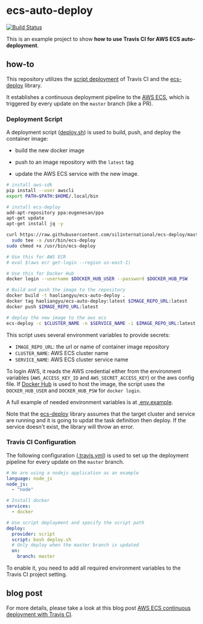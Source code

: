 # ecs-auto-deploy

[![Build Status](https://travis-ci.org/haoliangyu/ecs-auto-deploy.svg?branch=master)](https://travis-ci.org/haoliangyu/ecs-auto-deploy)

This is an example project to show **how to use Travis CI for AWS ECS auto-deployment**.

## how-to

This repository utilizes the [script deployment](https://docs.travis-ci.com/user/deployment/script/) of Travis CI and the [ecs-deploy](https://github.com/silinternational/ecs-deploy) library.

It establishes a continuous deployment pipeline to the [AWS ECS](https://aws.amazon.com/ecs/), which is triggered by every update on the `master` branch (like a PR).

### Deployment Script

A deployment script ([deploy.sh](./deploy.sh)) is used to build, push, and deploy the container image:

* build the new docker image

* push to an image repository with the `latest` tag

* update the AWS ECS service with the new image.

``` bash
# install aws-sdk
pip install --user awscli
export PATH=$PATH:$HOME/.local/bin

# install ecs-deploy
add-apt-repository ppa:eugenesan/ppa
apt-get update
apt-get install jq -y

curl https://raw.githubusercontent.com/silinternational/ecs-deploy/master/ecs-deploy | \
  sudo tee -a /usr/bin/ecs-deploy
sudo chmod +x /usr/bin/ecs-deploy

# Use this for AWS ECR
# eval $(aws ecr get-login --region us-east-1)

# Use this for Docker Hub
docker login --username $DOCKER_HUB_USER --password $DOCKER_HUB_PSW

# Build and push the image to the repository
docker build -t haoliangyu/ecs-auto-deploy .
docker tag haoliangyu/ecs-auto-deploy:latest $IMAGE_REPO_URL:latest
docker push $IMAGE_REPO_URL:latest

# deploy the new image to the aws ecs
ecs-deploy -c $CLUSTER_NAME -n $SERVICE_NAME -i $IMAGE_REPO_URL:latest
```

This script uses several environment variables to provide secrets:

* `IMAGE_REPO_URL`: the url or name of container image repository
* `CLUSTER_NAME`: AWS ECS cluster name
* `SERVICE_NAME`: AWS ECS cluster service name

To login AWS, it reads the AWS credential either from the environment variables (`AWS_ACCESS_KEY_ID` and `AWS_SECRET_ACCESS_KEY`) or the aws config file. If [Docker Hub](https://hub.docker.com) is used to host the image, the script uses the `DOCKER_HUB_USER` and `DOCKER_HUB_PSW` for `docker login`.

A full example of needed environment variables is at [.env.example](./.env.example).

Note that the [ecs-deploy](https://github.com/silinternational/ecs-deploy) library assumes that the target cluster and service are running and it is going to updat the task definition then deploy. If the service doesn't exist, the library will throw an error.

### Travis CI Configuration

The following configuration ([.travis.yml](./.travis.yml)) is used to set up the deployment pipeline for every update on the `master` branch.

``` yaml
# We are using a nodejs application as an example
language: node_js
node_js:
  - "node"

# Install docker
services:
  - docker

# Use script deployment and specify the script path
deploy:
  provider: script
  script: bash deploy.sh
  # Only deploy when the master branch is updated
  on:
    branch: master
```

To enable it, you need to add all required environment variables to the Travis CI project setting.

## blog post

For more details, please take a look at this blog post [AWS ECS continuous deployment with Travis CI](https://haoliangyu.github.io/blog/2018/03/19/AWS-ECS-auto-deployment-with-Travis-CI/).
